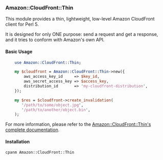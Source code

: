 ### Amazon::CloudFront::Thin ###

This module provides a thin, lightweight, low-level Amazon CloudFront
client for Perl 5.

It is designed for only ONE purpose: send a request and get a response,
and it tries to conform with Amazon's own API.

#### Basic Usage

```perl
    use Amazon::CloudFront::Thin;

    my $cloudfront = Amazon::CloudFront::Thin->new({
        aws_access_key_id     => $key_id,
        aws_secret_access_key => $access_key,
        distribution_id       => 'my-cloudfront-distribution',
    });

    my $res = $cloudfront->create_invalidation(
       '/path/to/some/object.jpg',
       '/path/to/another/object.bin',
    );
```

For more information, please refer to the
[Amazon::CloudFront::Thin's complete documentation](https://metacpan.org/pod/Amazon::CloudFront::Thin).

#### Installation

    cpanm Amazon::CloudFront::Thin

